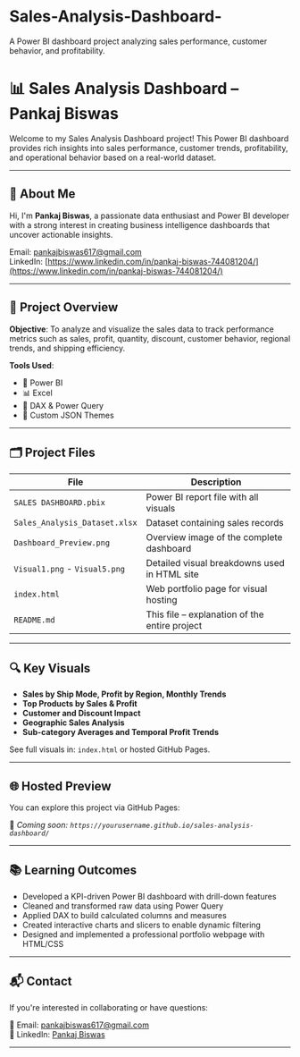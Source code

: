 # Sales-Analysis-Dashboard-
A Power BI dashboard project analyzing sales performance, customer behavior, and profitability.

# 📊 Sales Analysis Dashboard – Pankaj Biswas

Welcome to my Sales Analysis Dashboard project! This Power BI dashboard provides rich insights into sales performance, customer trends, profitability, and operational behavior based on a real-world dataset.

---

## 👤 About Me

Hi, I'm **Pankaj Biswas**, a passionate data enthusiast and Power BI developer with a strong interest in creating business intelligence dashboards that uncover actionable insights.

Email: pankajbiswas617@gmail.com  
LinkedIn: [https://www.linkedin.com/in/pankaj-biswas-744081204/](https://www.linkedin.com/in/pankaj-biswas-744081204/)

---

## 🧠 Project Overview

**Objective**: To analyze and visualize the sales data to track performance metrics such as sales, profit, quantity, discount, customer behavior, regional trends, and shipping efficiency.

**Tools Used**:
- 🧮 Power BI
- 📊 Excel
- 📁 DAX & Power Query
- 🎨 Custom JSON Themes

---

## 🗂 Project Files

| File                          | Description                                     |
|------------------------------|-------------------------------------------------|
| `SALES DASHBOARD.pbix`       | Power BI report file with all visuals           |
| `Sales_Analysis_Dataset.xlsx`| Dataset containing sales records                |
| `Dashboard_Preview.png`      | Overview image of the complete dashboard        |
| `Visual1.png` - `Visual5.png`| Detailed visual breakdowns used in HTML site    |
| `index.html`                 | Web portfolio page for visual hosting           |
| `README.md`                  | This file – explanation of the entire project   |

---

## 🔍 Key Visuals

- **Sales by Ship Mode, Profit by Region, Monthly Trends**
- **Top Products by Sales & Profit**
- **Customer and Discount Impact**
- **Geographic Sales Analysis**
- **Sub-category Averages and Temporal Profit Trends**

See full visuals in: `index.html` or hosted GitHub Pages.

---

## 🌐 Hosted Preview

You can explore this project via GitHub Pages:

🔗 *Coming soon: `https://yourusername.github.io/sales-analysis-dashboard/`*

---

## 📚 Learning Outcomes

- Developed a KPI-driven Power BI dashboard with drill-down features
- Cleaned and transformed raw data using Power Query
- Applied DAX to build calculated columns and measures
- Created interactive charts and slicers to enable dynamic filtering
- Designed and implemented a professional portfolio webpage with HTML/CSS

---

## 📬 Contact

If you're interested in collaborating or have questions:

📧 Email: [pankajbiswas617@gmail.com](pankajbiswas617@gmail.com)  
🔗 LinkedIn: [Pankaj Biswas](https://www.linkedin.com/in/pankaj-biswas-744081204/)

---
